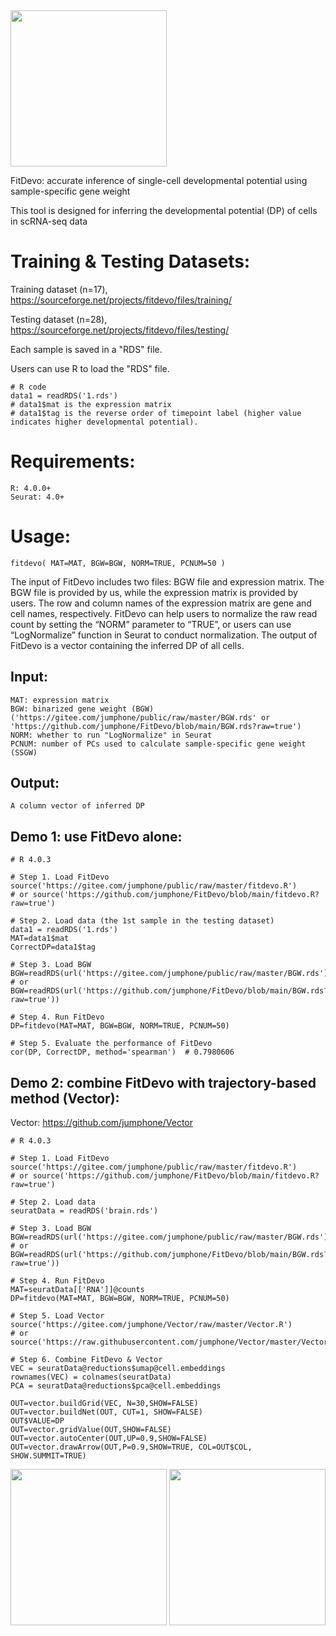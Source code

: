 <img src="https://gitee.com/jumphone/public/raw/master/fitdevo_logo.png" width="250">

FitDevo: accurate inference of single-cell developmental potential using sample-specific gene weight

This tool is designed for inferring the developmental potential (DP) of cells in scRNA-seq data


# Training & Testing Datasets:

Training dataset (n=17), https://sourceforge.net/projects/fitdevo/files/training/

Testing dataset (n=28), https://sourceforge.net/projects/fitdevo/files/testing/

Each sample is saved in a "RDS" file. 

Users can use R to load the "RDS" file.
    
    # R code
    data1 = readRDS('1.rds')
    # data1$mat is the expression matrix
    # data1$tag is the reverse order of timepoint label (higher value indicates higher developmental potential).
    

# Requirements:

    R: 4.0.0+
    Seurat: 4.0+
    
    
# Usage:

    fitdevo( MAT=MAT, BGW=BGW, NORM=TRUE, PCNUM=50 )
    
The input of FitDevo includes two files: BGW file and expression matrix. The BGW file is provided by us, while the expression matrix is provided by users. The row and column names of the expression matrix are gene and cell names, respectively. FitDevo can help users to normalize the raw read count by setting the “NORM” parameter to “TRUE”, or users can use “LogNormalize” function in Seurat to conduct normalization. The output of FitDevo is a vector containing the inferred DP of all cells.

## Input:

    MAT: expression matrix
    BGW: binarized gene weight (BGW) ('https://gitee.com/jumphone/public/raw/master/BGW.rds' or 'https://github.com/jumphone/FitDevo/blob/main/BGW.rds?raw=true')
    NORM: whether to run "LogNormalize" in Seurat
    PCNUM: number of PCs used to calculate sample-specific gene weight (SSGW)

## Output:

    A column vector of inferred DP

## Demo 1: use FitDevo alone:

    # R 4.0.3 
    
    # Step 1. Load FitDevo 
    source('https://gitee.com/jumphone/public/raw/master/fitdevo.R') 
    # or source('https://github.com/jumphone/FitDevo/blob/main/fitdevo.R?raw=true')
    
    # Step 2. Load data (the 1st sample in the testing dataset)
    data1 = readRDS('1.rds')
    MAT=data1$mat
    CorrectDP=data1$tag
    
    # Step 3. Load BGW
    BGW=readRDS(url('https://gitee.com/jumphone/public/raw/master/BGW.rds')) 
    # or BGW=readRDS(url('https://github.com/jumphone/FitDevo/blob/main/BGW.rds?raw=true'))
    
    # Step 4. Run FitDevo
    DP=fitdevo(MAT=MAT, BGW=BGW, NORM=TRUE, PCNUM=50)
    
    # Step 5. Evaluate the performance of FitDevo
    cor(DP, CorrectDP, method='spearman')  # 0.7980606




## Demo 2: combine FitDevo with trajectory-based method (Vector):

Vector: https://github.com/jumphone/Vector

    # R 4.0.3 
    
    # Step 1. Load FitDevo 
    source('https://gitee.com/jumphone/public/raw/master/fitdevo.R') 
    # or source('https://github.com/jumphone/FitDevo/blob/main/fitdevo.R?raw=true')
    
    # Step 2. Load data
    seuratData = readRDS('brain.rds')
    
    # Step 3. Load BGW
    BGW=readRDS(url('https://gitee.com/jumphone/public/raw/master/BGW.rds')) 
    # or BGW=readRDS(url('https://github.com/jumphone/FitDevo/blob/main/BGW.rds?raw=true'))
    
    # Step 4. Run FitDevo
    MAT=seuratData[['RNA']]@counts
    DP=fitdevo(MAT=MAT, BGW=BGW, NORM=TRUE, PCNUM=50)
    
    # Step 5. Load Vector
    source('https://gitee.com/jumphone/Vector/raw/master/Vector.R')
    # or source('https://raw.githubusercontent.com/jumphone/Vector/master/Vector.R') 
    
    # Step 6. Combine FitDevo & Vector
    VEC = seuratData@reductions$umap@cell.embeddings
    rownames(VEC) = colnames(seuratData)
    PCA = seuratData@reductions$pca@cell.embeddings
    
    OUT=vector.buildGrid(VEC, N=30,SHOW=FALSE)
    OUT=vector.buildNet(OUT, CUT=1, SHOW=FALSE)
    OUT$VALUE=DP
    OUT=vector.gridValue(OUT,SHOW=FALSE)
    OUT=vector.autoCenter(OUT,UP=0.9,SHOW=FALSE)
    OUT=vector.drawArrow(OUT,P=0.9,SHOW=TRUE, COL=OUT$COL, SHOW.SUMMIT=TRUE)

    
<img src="https://gitee.com/jumphone/public/raw/master/fitdevo_vector_tra.jpg" width="250">    

<img src="https://gitee.com/jumphone/public/raw/master/fitdevo_type.jpg" width="250">    
    
    
